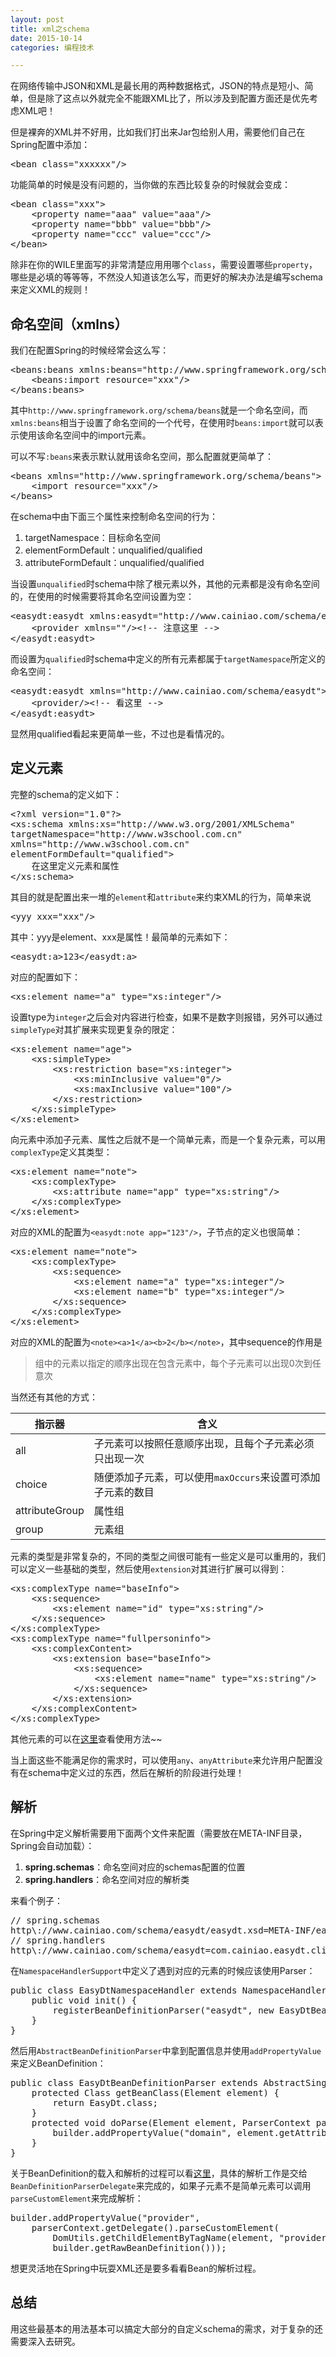 ```yaml
---
layout: post
title: xml之schema
date: 2015-10-14
categories: 编程技术

---
```


在网络传输中JSON和XML是最长用的两种数据格式，JSON的特点是短小、简单，但是除了这点以外就完全不能跟XML比了，所以涉及到配置方面还是优先考虑XML吧！

但是裸奔的XML并不好用，比如我们打出来Jar包给别人用，需要他们自己在Spring配置中添加：

<pre class="prettyprint">
&lt;bean class="xxxxxx"/>
</pre>

功能简单的时候是没有问题的，当你做的东西比较复杂的时候就会变成：

<pre class="prettyprint">
&lt;bean class="xxx"&gt;
    &lt;property name="aaa" value="aaa"/&gt;
    &lt;property name="bbb" value="bbb"/&gt;
    &lt;property name="ccc" value="ccc"/&gt;
&lt;/bean&gt;
</pre>

除非在你的WILE里面写的非常清楚应用用哪个`class`，需要设置哪些`property`，哪些是必填的等等等，不然没人知道该怎么写，而更好的解决办法是编写schema来定义XML的规则！

## 命名空间（xmlns）

我们在配置Spring的时候经常会这么写：

<pre class="prettyprint">
&lt;beans:beans xmlns:beans="http://www.springframework.org/schema/beans"&gt;
    &lt;beans:import resource="xxx"/&gt;
&lt;/beans:beans&gt;
</pre>

其中`http://www.springframework.org/schema/beans`就是一个命名空间，而`xmlns:beans`相当于设置了命名空间的一个代号，在使用时`beans:import`就可以表示使用该命名空间中的import元素。

可以不写`:beans`来表示默认就用该命名空间，那么配置就更简单了：

<pre class="prettyprint">
&lt;beans xmlns="http://www.springframework.org/schema/beans"&gt;
    &lt;import resource="xxx"/&gt;
&lt;/beans&gt;
</pre>

在schema中由下面三个属性来控制命名空间的行为：

1. targetNamespace：目标命名空间
2. elementFormDefault：unqualified/qualified
3. attributeFormDefault：unqualified/qualified

当设置`unqualified`时schema中除了根元素以外，其他的元素都是没有命名空间的，在使用的时候需要将其命名空间设置为空：

<pre class="prettyprint">
&lt;easydt:easydt xmlns:easydt="http://www.cainiao.com/schema/easydt"&gt;
    &lt;provider xmlns=""/&gt;&lt;!-- 注意这里 --&gt;
&lt;/easydt:easydt&gt;
</pre>

而设置为`qualified`时schema中定义的所有元素都属于`targetNamespace`所定义的命名空间：

<pre class="prettyprint">
&lt;easydt:easydt xmlns="http://www.cainiao.com/schema/easydt"&gt;
    &lt;provider/&gt;&lt;!-- 看这里 --&gt;
&lt;/easydt:easydt&gt;
</pre>

显然用qualified看起来更简单一些，不过也是看情况的。

## 定义元素

完整的schema的定义如下：

<pre class="prettyprint">
&lt;?xml version="1.0"?&gt;
&lt;xs:schema xmlns:xs="http://www.w3.org/2001/XMLSchema"
targetNamespace="http://www.w3school.com.cn"
xmlns="http://www.w3school.com.cn"
elementFormDefault="qualified"&gt;
    在这里定义元素和属性
&lt;/xs:schema&gt;
</pre>

其目的就是配置出来一堆的`element`和`attribute`来约束XML的行为，简单来说

<pre class="prettyprint">
&lt;yyy xxx="xxx"/&gt;
</pre>

其中：yyy是element、xxx是属性！最简单的元素如下：

<pre class="prettyprint">
&lt;easydt:a&gt;123&lt;/easydt:a&gt;
</pre>

对应的配置如下：

<pre class="prettyprint">
&lt;xs:element name="a" type="xs:integer"/&gt;
</pre>

设置type为`integer`之后会对内容进行检查，如果不是数字则报错，另外可以通过`simpleType`对其扩展来实现更复杂的限定：

<pre class="prettyprint">
&lt;xs:element name="age"&gt;
    &lt;xs:simpleType&gt;
        &lt;xs:restriction base="xs:integer"&gt;
            &lt;xs:minInclusive value="0"/&gt;
            &lt;xs:maxInclusive value="100"/&gt;
        &lt;/xs:restriction&gt;
    &lt;/xs:simpleType&gt;
&lt;/xs:element&gt;
</pre>

向元素中添加子元素、属性之后就不是一个简单元素，而是一个复杂元素，可以用`complexType`定义其类型：

<pre class="prettyprint">
&lt;xs:element name="note"&gt;
    &lt;xs:complexType&gt;
        &lt;xs:attribute name="app" type="xs:string"/&gt;
    &lt;/xs:complexType&gt;
&lt;/xs:element&gt;
</pre>

对应的XML的配置为`<easydt:note app="123"/>`，子节点的定义也很简单：

<pre class="prettyprint">
&lt;xs:element name="note"&gt;
    &lt;xs:complexType&gt;
        &lt;xs:sequence&gt;
            &lt;xs:element name="a" type="xs:integer"/&gt;
            &lt;xs:element name="b" type="xs:integer"/&gt;
        &lt;/xs:sequence&gt;
    &lt;/xs:complexType&gt;
&lt;/xs:element&gt;
</pre>

对应的XML的配置为`<note><a>1</a><b>2</b></note>`，其中sequence的作用是

> 组中的元素以指定的顺序出现在包含元素中，每个子元素可以出现0次到任意次

当然还有其他的方式：

指示器|含义
-|-
all|子元素可以按照任意顺序出现，且每个子元素必须只出现一次
choice|随便添加子元素，可以使用`maxOccurs`来设置可添加子元素的数目
attributeGroup|属性组
group|元素组

元素的类型是非常复杂的，不同的类型之间很可能有一些定义是可以重用的，我们可以定义一些基础的类型，然后使用`extension`对其进行扩展可以得到：

<pre class="prettyprint">
&lt;xs:complexType name="baseInfo"&gt;
    &lt;xs:sequence&gt;
        &lt;xs:element name="id" type="xs:string"/&gt;
    &lt;/xs:sequence&gt;
&lt;/xs:complexType&gt;
&lt;xs:complexType name="fullpersoninfo"&gt;
    &lt;xs:complexContent&gt;
        &lt;xs:extension base="baseInfo"&gt;
            &lt;xs:sequence&gt;
                &lt;xs:element name="name" type="xs:string"/&gt;
            &lt;/xs:sequence&gt;
        &lt;/xs:extension&gt;
    &lt;/xs:complexContent&gt;
&lt;/xs:complexType&gt;
</pre>

其他元素的可以在[这里](http://www.w3school.com.cn/schema/schema_elements_ref.asp)查看使用方法~~

当上面这些不能满足你的需求时，可以使用`any`、`anyAttribute`来允许用户配置没有在schema中定义过的东西，然后在解析的阶段进行处理！

## 解析

在Spring中定义解析需要用下面两个文件来配置（需要放在META-INF目录，Spring会自动加载）：

1. **spring.schemas**：命名空间对应的schemas配置的位置
2. **spring.handlers**：命名空间对应的解析类

来看个例子：

<pre class="prettyprint">
// spring.schemas
http\://www.cainiao.com/schema/easydt/easydt.xsd=META-INF/easydt.xsd
// spring.handlers
http\://www.cainiao.com/schema/easydt=com.cainiao.easydt.client.springTag.EasyDtNamespaceHandler
</pre>

在`NamespaceHandlerSupport`中定义了遇到对应的元素的时候应该使用Parser：

<pre class="prettyprint">
public class EasyDtNamespaceHandler extends NamespaceHandlerSupport {
	public void init() {
		registerBeanDefinitionParser("easydt", new EasyDtBeanDefinitionParser());
	}
}
</pre>

然后用`AbstractBeanDefinitionParser`中拿到配置信息并使用`addPropertyValue`来定义BeanDefinition：

<pre class="prettyprint">
public class EasyDtBeanDefinitionParser extends AbstractSingleBeanDefinitionParser{
	protected Class<EasyDt> getBeanClass(Element element) {
		return EasyDt.class;
	}
	protected void doParse(Element element, ParserContext parserContext, BeanDefinitionBuilder builder) {
		builder.addPropertyValue("domain", element.getAttribute("domain"));
	}
}
</pre>

关于BeanDefinition的载入和解析的过程可以看[这里](http://book.51cto.com/art/201203/322589.htm)，具体的解析工作是交给`BeanDefinitionParserDelegate`来完成的，如果子元素不是简单元素可以调用`parseCustomElement`来完成解析：

<pre class="prettyprint">
builder.addPropertyValue("provider",
    parserContext.getDelegate().parseCustomElement(
        DomUtils.getChildElementByTagName(element, "provider"),
        builder.getRawBeanDefinition()));
</pre>

想更灵活地在Spring中玩耍XML还是要多看看Bean的解析过程。

## 总结

用这些最基本的用法基本可以搞定大部分的自定义schema的需求，对于复杂的还需要深入去研究。